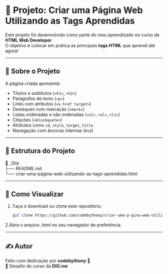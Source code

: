 # 🧪 Projeto: Criar uma Página Web Utilizando as Tags Aprendidas

Este projeto foi desenvolvido como parte do meu aprendizado no curso de **HTML Web Developer**.  
O objetivo é colocar em prática as principais **tags HTML** que aprendi até agora!

---

## 📄 Sobre o Projeto

A página criada apresenta:

- Títulos e subtítulos (`<h1>`, `<h2>`)
- Parágrafos de texto (`<p>`)
- Links com atributos (`<a href target>`)
- Destaques com marcação (`<mark>`)
- Listas ordenadas e não ordenadas (`<ul>`, `<ol>`, `<li>`)
- Citações (`<blockquote>`)
- Atributos como `id`, `style`, `target`, `title`
- Navegação com âncoras internas (`#id`)

---

## 📁 Estrutura do Projeto

📂 _Site<br>
├── README.md<br>
└── criar-uma-página-web-utilizando-as-tags-aprendidas.html<br>



---

## 🚀 Como Visualizar

1. Faça o download ou clone este repositório:
   ```bash
   git clone https://github.com/codebythony/criar-uma-p-gina-web-utilizando-as-tags-aprendidas.git

2.Abra o arquivo .html no seu navegador de preferência.

---

## ✍️ Autor

Feito com dedicação por **codebythony** 🚀  
📌 Desafio do curso da **DIO.me**
